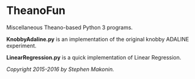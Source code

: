 # TheanoFun
Miscellaneous Theano-based Python 3 programs.

**KnobbyAdaline.py** is an implementation of the original knobby ADALINE experiment.

**LinearRegression.py** is a quick implementation of Linear Regression.




*Copyright 2015-2016 by Stephen Makonin.*
